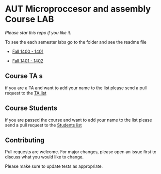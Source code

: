 # AUT Microproccesor and assembly  Course LAB


*Please star this repo if you like it.*



To see the each semester labs go to the folder and see the readme file

-  [Fall 1400 - 1401](./Fall-1400-LAB/)

- [Fall 1401 - 1402](./Fall-1401-LAB/)
 
## Course TA s


if you are a TA and want to add your name to the list please send a pull request
to the [TA list](Course-TAs.md)

## Course Students

if you are passed the course and want to add your name to the list please send a pull request
to the [Students list](Course-Students.md)




## Contributing
Pull requests are welcome. For major changes, please open an issue first to discuss what you would like to change.

Please make sure to update tests as appropriate.
